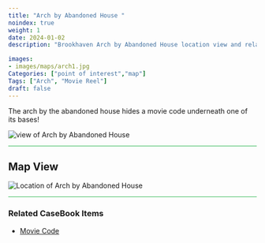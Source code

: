 ```yaml
---
title: "Arch by Abandoned House "
noindex: true
weight: 1
date: 2024-01-02
description: "Brookhaven Arch by Abandoned House location view and related secrets"

images:
- images/maps/arch1.jpg
Categories: ["point of interest","map"]
Tags: ["Arch", "Movie Reel"]
draft: false
--- 
```



The arch by the abandoned house hides a movie code underneath one of its bases!

![view of Arch by Abandoned House](/images/maps/arch1.jpg)

<hr style="background-color: #28b44c" size=8>

## Map View

![Location of Arch by Abandoned House](/images/maps/arch-by-abandoned-house.png)
<hr style="background-color: #28b44c" size=8>

### Related CaseBook Items

- [Movie Code](/casebook/movie_codes/#eagle-view-arch-code)